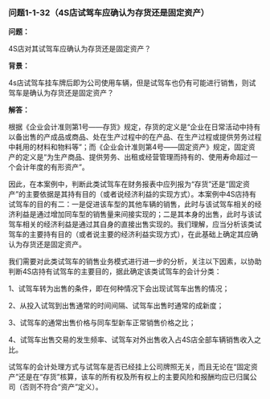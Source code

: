 ### 问题1-1-32（4S店试驾车应确认为存货还是固定资产）

**问题：**

4S店对其试驾车应确认为存货还是固定资产？

**背景：**

4s店试驾车挂车牌后即为公司使用车辆，但是试驾车也仍有可能进行销售，则试驾车是确认为存货还是固定资产？

**解答：**

根据《企业会计准则第1号——存货》规定，存货的定义是“企业在日常活动中持有以备出售的产成品或商品、处在生产过程中的在产品、在生产过程或提供劳务过程中耗用的材料和物料等”；而《企业会计准则第4号——固定资产》规定，固定资产的定义是“为生产商品、提供劳务、出租或经营管理而持有的、使用寿命超过一个会计年度的有形资产”。

因此，在本案例中，判断此类试驾车在财务报表中应列报为“存货”还是“固定资产”的主要依据是其持有目的（或者说经济利益的实现方式）。本案例中4S店持有试驾车的目的有二：一是促进该车型的其他车辆的销售，此时与该试驾车相关的经济利益是通过增加同车型的销售量来间接实现的；二是其本身的出售，此时与该试驾车相关的经济利益是通过其自身的直接出售实现的。我们理解，应当分析该类试驾车的主要持有目的（或者说主要的经济利益实现方式），在此基础上确定其应确认为存货还是固定资产。

我们需要对此类试驾车的销售业务模式进行进一步的分析，关注以下因素，以协助判断4S店持有试驾车的主要目的，据此确定该类试驾车的会计分类：

1、试驾车转为出售的条件，即在何种情况下会出现试驾车出售的情况；

2、从投入试驾到出售通常的时间间隔、试驾车出售时通常的成新度；

3、试驾车的通常出售价格与同车型新车正常销售价格之比；

4、试驾车出售交易的发生频率、试驾车对外出售收入占4S店全部车辆销售收入之比。

试驾车的会计处理方式与试驾车是否已经挂上公司牌照无关，而且无论在“固定资产”还是在“存货”核算，该车的所有权及所有权上的主要风险和报酬均应已归属公司（否则不符合“资产”定义）。
